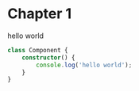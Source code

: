 # Chapter 1

hello world

```ts
class Component {
    constructor() {
        console.log('hello world');
    }
}
```